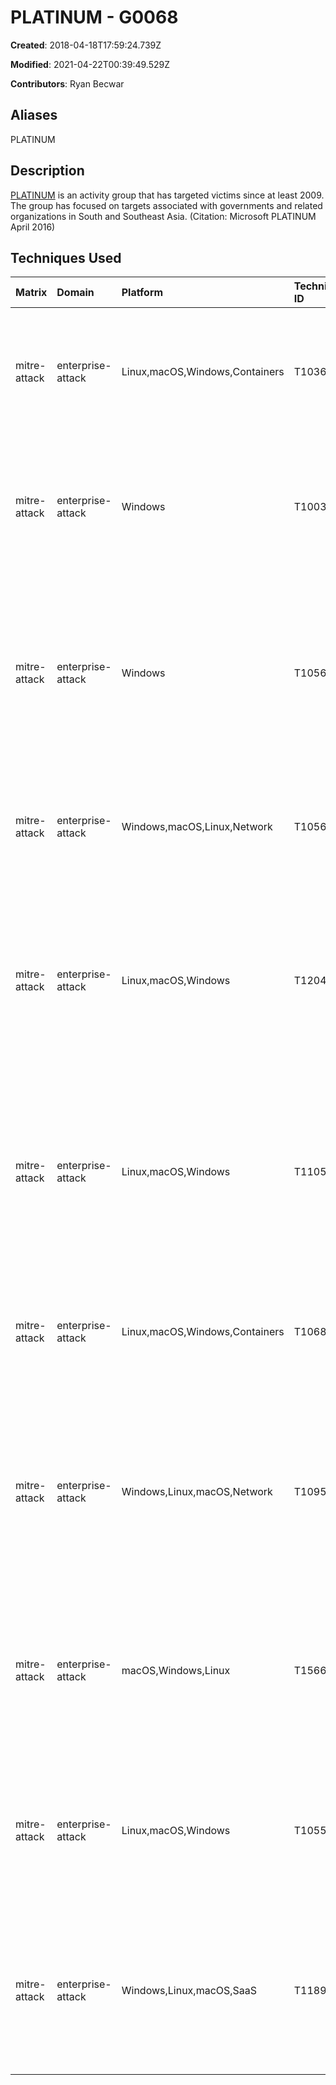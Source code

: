 # PLATINUM - G0068

**Created**: 2018-04-18T17:59:24.739Z

**Modified**: 2021-04-22T00:39:49.529Z

**Contributors**: Ryan Becwar

## Aliases

PLATINUM

## Description

[PLATINUM](https://attack.mitre.org/groups/G0068) is an activity group that has targeted victims since at least 2009. The group has focused on targets associated with governments and related organizations in South and Southeast Asia. (Citation: Microsoft PLATINUM April 2016)

## Techniques Used

|Matrix|Domain|Platform|Technique ID|Technique Name|Use|
| :---| :---| :---| :---| :---| :---|
|mitre-attack|enterprise-attack|Linux,macOS,Windows,Containers|T1036|Masquerading|[PLATINUM](https://attack.mitre.org/groups/G0068) has renamed rar.exe to avoid detection.(Citation: Twitter ItsReallyNick Platinum Masquerade)|
|mitre-attack|enterprise-attack|Windows|T1003.001|LSASS Memory|[PLATINUM](https://attack.mitre.org/groups/G0068) has used keyloggers that are also capable of dumping credentials.(Citation: Microsoft PLATINUM April 2016)|
|mitre-attack|enterprise-attack|Windows|T1056.004|Credential API Hooking|[PLATINUM](https://attack.mitre.org/groups/G0068) is capable of using Windows hook interfaces for information gathering such as credential access.(Citation: Microsoft PLATINUM April 2016)|
|mitre-attack|enterprise-attack|Windows,macOS,Linux,Network|T1056.001|Keylogging|[PLATINUM](https://attack.mitre.org/groups/G0068) has used several different keyloggers.(Citation: Microsoft PLATINUM April 2016)|
|mitre-attack|enterprise-attack|Linux,macOS,Windows|T1204.002|Malicious File|[PLATINUM](https://attack.mitre.org/groups/G0068) has attempted to get users to open malicious files by sending spearphishing emails with attachments to victims.(Citation: Microsoft PLATINUM April 2016)|
|mitre-attack|enterprise-attack|Linux,macOS,Windows|T1105|Ingress Tool Transfer|[PLATINUM](https://attack.mitre.org/groups/G0068) has transferred files using the Intel® Active Management Technology (AMT) Serial-over-LAN (SOL) channel.(Citation: Microsoft PLATINUM June 2017)|
|mitre-attack|enterprise-attack|Linux,macOS,Windows,Containers|T1068|Exploitation for Privilege Escalation|[PLATINUM](https://attack.mitre.org/groups/G0068) has leveraged a zero-day vulnerability to escalate privileges.(Citation: Microsoft PLATINUM April 2016)|
|mitre-attack|enterprise-attack|Windows,Linux,macOS,Network|T1095|Non-Application Layer Protocol|[PLATINUM](https://attack.mitre.org/groups/G0068) has used the Intel® Active Management Technology (AMT) Serial-over-LAN (SOL) channel for command and control.(Citation: Microsoft PLATINUM June 2017)|
|mitre-attack|enterprise-attack|macOS,Windows,Linux|T1566.001|Spearphishing Attachment|[PLATINUM](https://attack.mitre.org/groups/G0068) has sent spearphishing emails with attachments to victims as its primary initial access vector.(Citation: Microsoft PLATINUM April 2016)|
|mitre-attack|enterprise-attack|Linux,macOS,Windows|T1055|Process Injection|[PLATINUM](https://attack.mitre.org/groups/G0068) has used various methods of process injection including hot patching.(Citation: Microsoft PLATINUM April 2016)|
|mitre-attack|enterprise-attack|Windows,Linux,macOS,SaaS|T1189|Drive-by Compromise|[PLATINUM](https://attack.mitre.org/groups/G0068) has sometimes used drive-by attacks against vulnerable browser plugins.(Citation: Microsoft PLATINUM April 2016)|
